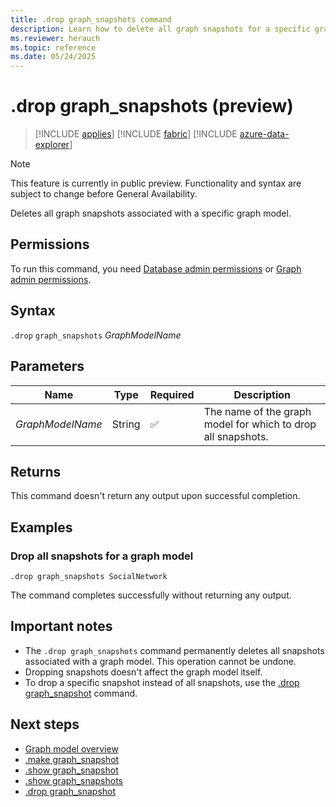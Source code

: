 ```yaml
---
title: .drop graph_snapshots command
description: Learn how to delete all graph snapshots for a specific graph model using the .drop graph_snapshots command.
ms.reviewer: herauch
ms.topic: reference
ms.date: 05/24/2025
---
```


# .drop graph_snapshots (preview)

> [!INCLUDE [applies](../../includes/applies-to-version/applies.md)] [!INCLUDE [fabric](../../includes/applies-to-version/fabric.md)] [!INCLUDE [azure-data-explorer](../../includes/applies-to-version/azure-data-explorer.md)]

> [!NOTE]
> This feature is currently in public preview. Functionality and syntax are subject to change before General Availability.

Deletes all graph snapshots associated with a specific graph model.

## Permissions

To run this command, you need [Database admin permissions](../../access-control/role-based-access-control.md) or [Graph admin permissions](../../access-control/role-based-access-control.md).

## Syntax

`.drop` `graph_snapshots` *GraphModelName*

## Parameters

|Name|Type|Required|Description|
|--|--|--|--|
|*GraphModelName*|String|✅|The name of the graph model for which to drop all snapshots.|

## Returns

This command doesn't return any output upon successful completion.

## Examples

### Drop all snapshots for a graph model

```kusto
.drop graph_snapshots SocialNetwork
```

The command completes successfully without returning any output.

## Important notes

- The `.drop graph_snapshots` command permanently deletes all snapshots associated with a graph model. This operation cannot be undone.
- Dropping snapshots doesn't affect the graph model itself.
- To drop a specific snapshot instead of all snapshots, use the [.drop graph_snapshot](graph-snapshot-drop.md) command.

## Next steps

* [Graph model overview](graph-model-overview.md)
* [.make graph_snapshot](graph-snapshot-make.md)
* [.show graph_snapshot](graph-snapshot-show.md)
* [.show graph_snapshots](graph-snapshots-show.md)
* [.drop graph_snapshot](graph-snapshot-drop.md)
